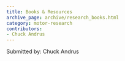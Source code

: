 ```yaml
---
title: Books & Resources
archive_page: archive/research_books.html
category: motor-research
contributors:
- Chuck Andrus
---
```

Submitted by: Chuck Andrus

